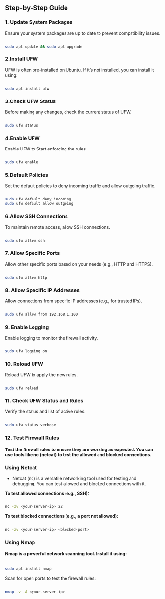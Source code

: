 ## Step-by-Step Guide

### 1. Update System Packages

Ensure your system packages are up to date to prevent compatibility issues.

```bash

sudo apt update && sudo apt upgrade

```
### 2.Install UFW

UFW is often pre-installed on Ubuntu. If it’s not installed, you can install it using:

```bash

sudo apt install ufw

```
### 3.Check UFW Status

Before making any changes, check the current status of UFW.

```bash

sudo ufw status

```

### 4.Enable UFW 

Enable UFW to Start enforcing the rules

```bash

sudo ufw enable

```
### 5.Default Policies

Set the default policies to deny incoming traffic and allow outgoing traffic.

```bash

sudo ufw default deny incoming
sudo ufw default allow outgoing

```
###  6.Allow SSH Connections

To maintain remote access, allow SSH connections.

```bash

sudo ufw allow ssh

```
### 7. Allow Specific Ports

Allow other specific ports based on your needs (e.g., HTTP and HTTPS).

```bash

sudo ufw allow http

```
### 8. Allow Specific IP Addresses

Allow connections from specific IP addresses (e.g., for trusted IPs).

```bash

sudo ufw allow from 192.168.1.100 

```
### 9. Enable Logging

Enable logging to monitor the firewall activity.

```bash

sudo ufw logging on

```

### 10. Reload UFW

Reload UFW to apply the new rules.

```bash

sudo ufw reload

```

### 11. Check UFW Status and Rules

Verify the status and list of active rules.

```bash

sudo ufw status verbose

```
### 12. Test Firewall Rules

#### Test the firewall rules to ensure they are working as expected. You can use tools like nc (netcat) to test the allowed and blocked connections.

### Using Netcat

- Netcat (nc) is a versatile networking tool used for testing and debugging. You can test allowed and blocked connections with it.

__To test allowed connections (e.g., SSH):__

```bash

nc -zv <your-server-ip> 22

```

__To test blocked connections (e.g., a port not allowed):__

```bash

nc -zv <your-server-ip> <blocked-port>

```
### Using Nmap

#### Nmap is a powerful network scanning tool. Install it using:

```bash

sudo apt install nmap

```
Scan for open ports to test the firewall rules:

```bash

nmap -v -A <your-server-ip> 

```



